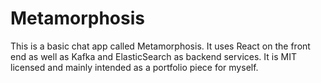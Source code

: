Metamorphosis
=============

This is a basic chat app called Metamorphosis. It uses React on the front end as well as Kafka and ElasticSearch as backend services. It is MIT licensed and mainly intended as a portfolio piece for myself.